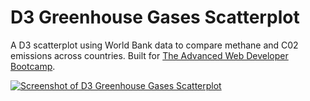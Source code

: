 # D3 Greenhouse Gases Scatterplot

A D3 scatterplot using World Bank data to compare methane and C02 emissions across countries. Built for [The Advanced Web Developer Bootcamp](https://www.udemy.com/the-advanced-web-developer-bootcamp/).

[![Screenshot of D3 Greenhouse Gases Scatterplot](http://res.cloudinary.com/gerhynes/image/upload/v1519992349/Screenshot-2018-3-2_D3_Greenhouse_Gases_Scatterplot_fiynxw.png)](https://gk-hynes.github.io/d3-greenhouse-gases/)
